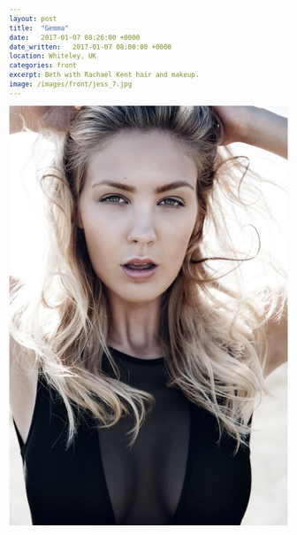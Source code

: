 ```yaml
---
layout: post
title:  "Gemma"
date:   2017-01-07 08:26:00 +0000
date_written:   2017-01-07 08:00:00 +0000
location: Whiteley, UK
categories: front
excerpt: Beth with Rachael Kent hair and makeup.
image: /images/front/jess_7.jpg
---
```

<img src="/images/front/jess_7.jpg"/>
